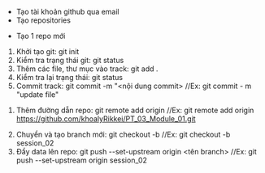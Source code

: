 - Tạo tài khoản github qua email
- Tạo repositories

* Tạo 1 repo mới

1. Khởi tạo git: git init
2. Kiểm tra trạng thái git: git status
3. Thêm các file, thư mục vào track: git add .
4. Kiểm tra lại trạng thái: git status
5. Commit track: git commit -m "<nội dung commit> //Ex: git commit - m "update file"

<!-- Kết nối với repository -->

1. Thêm đường dẫn repo: git remote add origin <link repo> //Ex: git remote add origin https://github.com/khoalyRikkei/PT_03_Module_01.git

<!-- Nếu muốn xóa kết nối repo: git remote rm origin -->

2. Chuyển và tạo branch mới: git checkout -b <ten branch> //Ex: git checkout -b session_02
3. Đẩy data lên repo: git push --set-upstream origin <tên branch> //Ex: git push --set-upstream origin session_02
